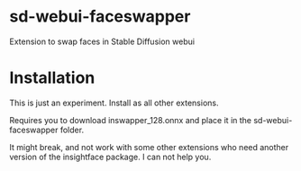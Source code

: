 # sd-webui-faceswapper
Extension to swap faces in Stable Diffusion webui

# Installation
This is just an experiment. Install as all other extensions.

Requires you to download inswapper_128.onnx and place it in the sd-webui-faceswapper folder.

It might break, and not work with some other extensions who need another version of the insightface package. I can not help you.
